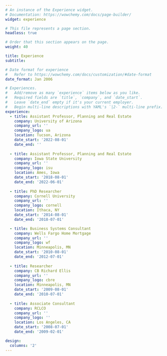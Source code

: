 ```yaml
---
# An instance of the Experience widget.
# Documentation: https://wowchemy.com/docs/page-builder/
widget: experience

# This file represents a page section.
headless: true

# Order that this section appears on the page.
weight: 40

title: Experience
subtitle:

# Date format for experience
#   Refer to https://wowchemy.com/docs/customization/#date-format
date_format: Jan 2006

# Experiences.
#   Add/remove as many `experience` items below as you like.
#   Required fields are `title`, `company`, and `date_start`.
#   Leave `date_end` empty if it's your current employer.
#   Begin multi-line descriptions with YAML's `|2-` multi-line prefix.
experience:
  - title: Assistant Professor, Planning and Real Estate 
    company: University of Arizona
    company_url: ''
    company_logo: ua
    location: Tucson, Arizona
    date_start: '2022-08-01'
    date_end: ''
  
  - title: Assistant Professor, Planning and Real Estate 
    company: Iowa State University
    company_url: ''
    company_logo: isu
    location: Ames, Iowa
    date_start: '2018-08-01'
    date_end: '2022-06-01'
    
  - title: PhD Researcher
    company: Cornell University
    company_url: ''
    company_logo: cornell
    location: Ithaca, NY
    date_start: '2014-08-01'
    date_end: '2018-07-01'

  - title: Business Systems Consultant
    company: Wells Fargo Home Mortgage
    company_url: ''
    company_logo: wf
    location: Minneapolis, MN
    date_start: '2010-08-01'
    date_end: '2012-07-01'
    
  - title: Researcher
    company: CB Richard Ellis
    company_url: ''
    company_logo: cbre
    location: Minneapolis, MN
    date_start: '2009-08-01'
    date_end: '2010-07-01'
    
  - title: Associate Consultant
    company: RCLCO
    company_url: ''
    company_logo: ''
    location: Los Angeles, CA
    date_start: '2008-07-01'
    date_end: '2009-02-01'

design:
  columns: '2'
---
```

